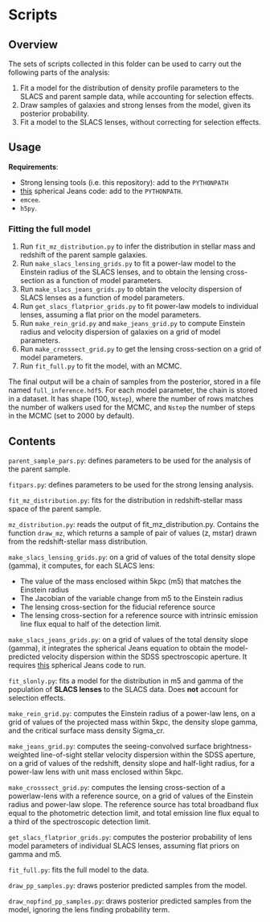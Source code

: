 # Scripts

## Overview

The sets of scripts collected in this folder can be used to carry out the following parts of the analysis:

1. Fit a model for the distribution of density profile parameters to the SLACS and parent sample data, while accounting for selection effects.
2. Draw samples of galaxies and strong lenses from the model, given its posterior probability.
3. Fit a model to the SLACS lenses, without correcting for selection effects.

## Usage

**Requirements**: 
- Strong lensing tools (i.e. this repository): add to the `PYTHONPATH`
- [this](https://github.com/astrosonnen/spherical_jeans) spherical Jeans code: add to the `PYTHONPATH`.
- `emcee`.
- `h5py`.

### Fitting the full model

1. Run `fit_mz_distribution.py` to infer the distribution in stellar mass and redshift of the parent sample galaxies.
2. Run `make_slacs_lensing_grids.py` to fit a power-law model to the Einstein radius of the SLACS lenses, and to obtain the lensing cross-section as a function of model parameters.
3. Run `make_slacs_jeans_grids.py` to obtain the velocity dispersion of SLACS lenses as a function of model parameters.
3. Run `get_slacs_flatprior_grids.py` to fit power-law models to individual lenses, assuming a flat prior on the model parameters.
4. Run `make_rein_grid.py` and `make_jeans_grid.py` to compute Einstein radius and velocity dispersion of galaxies on a grid of model parameters.
5. Run `make_crosssect_grid.py` to get the lensing cross-section on a grid of model parameters.
6. Run `fit_full.py` to fit the model, with an MCMC.

The final output will be a chain of samples from the posterior, stored in a file named `full_inference.hdf5`. For each model parameter, the chain is stored in a dataset. It has shape (100, `Nstep`), where the number of rows matches the number of walkers used for the MCMC, and `Nstep` the number of steps in the MCMC (set to 2000 by default).


## Contents

`parent_sample_pars.py`: defines parameters to be used for the analysis of the parent sample.

`fitpars.py`: defines parameters to be used for the strong lensing analysis.

`fit_mz_distribution.py`: fits for the distribution in redshift-stellar mass space of the parent sample.

`mz_distribution.py`: reads the output of fit_mz_distribution.py. Contains the function `draw_mz`, which returns a sample of pair of values (z, mstar) drawn from the redshift-stellar mass distribution.

`make_slacs_lensing_grids.py`: on a grid of values of the total density slope (gamma), it computes, for each SLACS lens:

- The value of the mass enclosed within 5kpc (m5) that matches the Einstein radius
- The Jacobian of the variable change from m5 to the Einstein radius
- The lensing cross-section for the fiducial reference source
- The lensing cross-section for a reference source with intrinsic emission line flux equal to half of the detection limit.

`make_slacs_jeans_grids.py`: on a grid of values of the total density slope (gamma), it integrates the spherical Jeans equation to obtain the model-predicted velocity dispersion within the SDSS spectroscopic aperture. It requires [this](https://github.com/astrosonnen/spherical_jeans) spherical Jeans code to run.

`fit_slonly.py`: fits a model for the distribution in m5 and gamma of the population of **SLACS lenses** to the SLACS data. Does **not** account for selection effects.

`make_rein_grid.py`: computes the Einstein radius of a power-law lens, on a grid of values of the projected mass within 5kpc, the density slope gamma, and the critical surface mass density Sigma_cr.

`make_jeans_grid.py`: computes the seeing-convolved surface brightness-weighted line-of-sight stellar velocity dispersion within the SDSS aperture, on a grid of values of the redshift, density slope and half-light radius, for a power-law lens with unit mass enclosed within 5kpc.

`make_crosssect_grid.py`: computes the lensing cross-section of a powerlaw-lens with a reference source, on a grid of values of the Einstein radius and power-law slope. The reference source has total broadband flux equal to the photometric detection limit, and total emission line flux equal to a third of the spectroscopic detection limit.

`get_slacs_flatprior_grids.py`: computes the posterior probability of lens model parameters of individual SLACS lenses, assuming flat priors on gamma and m5.

`fit_full.py`: fits the full model to the data.

`draw_pp_samples.py`: draws posterior predicted samples from the model.

`draw_nopfind_pp_samples.py`: draws posterior predicted samples from the model, ignoring the lens finding probability term.

